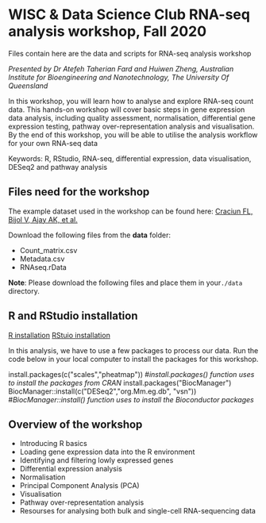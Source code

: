 # WISC & Data Science Club RNA-seq analysis workshop, Fall 2020

Files contain here are the data and scripts for RNA-seq analysis workshop 

*Presented by Dr Atefeh Taherian Fard and Huiwen Zheng, Australian Institute for Bioengineering and Nanotechnology, The University Of Queensland*

In this workshop, you will learn how to analyse and explore RNA-seq count data. This hands-on workshop will cover basic steps in gene expression data analysis, including quality assessment, normalisation, differential gene expression testing, pathway over-representation analysis and visualisation. By the end of this workshop, you will be able to utilise the analysis workflow for your own RNA-seq data

Keywords: R, RStudio, RNA-seq, differential expression, data visualisation, DESeq2 and pathway analysis

## Files need for the workshop 

The example dataset used in the workshop can be found here: [Craciun FL, Bijol V, Ajay AK, et al.](https://www.ncbi.nlm.nih.gov/pmc/articles/PMC4884105/) 

Download the following files from the **data** folder:

* Count_matrix.csv
* Metadata.csv
* RNAseq.rData

**Note**: Please download the following files and place them in your`./data` directory.


## R and RStudio installation
[R installation](https://cran.r-project.org/bin/windows/base/)
[RStuio installation](https://rstudio.com/products/rstudio/download/)

In this analysis, we have to use a few packages to process our data. Run the code below in your local computer to install the packages for this workshop.

install.packages(c("scales","pheatmap"))
#*install.packages() function uses to install the packages from CRAN*
install.packages("BiocManager") 
BiocManager::install(c("DESeq2","org.Mm.eg.db", "vsn"))
#*BiocManager::install() function uses to install the Bioconductor packages*

## Overview of the workshop 

* Introducing R basics
* Loading gene expression data into the R environment
* Identifying and filtering lowly expressed genes
* Differential expression analysis
* Normalisation
* Principal Component Analysis (PCA)
* Visualisation
* Pathway over-representation analysis
* Resourses for analysing both bulk and single-cell RNA-sequencing data


